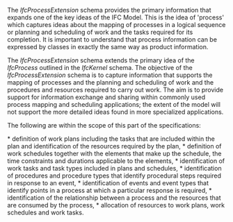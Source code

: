 The _IfcProcessExtension_ schema provides the primary information that expands one of the key ideas of the IFC Model. This is the idea of 'process' which captures ideas about the mapping of processes in a logical sequence or planning and scheduling of work and the tasks required for its completion. It is important to understand that process information can be expressed by classes in exactly the same way as product information.

The _IfcProcessExtension_ schema extends the primary idea of the _IfcProcess_ outlined in the _IfcKernel_ schema. The objective of the _IfcProcessExtension_ schema is to capture information that supports the mapping of processes and the planning and scheduling of work and the procedures and resources required to carry out work. The aim is to provide support for information exchange and sharing within commonly used process mapping and scheduling applications; the extent of the model will not support the more detailed ideas found in more specialized applications.

The following are within the scope of this part of the specifications:

\* definition of work plans including the tasks that are included within the plan and identification of the resources required by the plan, 
\* definition of work schedules together with the elements that make up the schedule, the time constraints and durations applicable to the elements, 
\* identification of work tasks and task types included in plans and schedules, 
\* identification of procedures and procedure types that identify procedural steps required in response to an event, 
\* identification of events and event types that identify points in a process at which a particular response is required, 
\* identification of the relationship between a process and the resources that are consumed by the process, 
\* allocation of resources to work plans, work schedules and work tasks.
